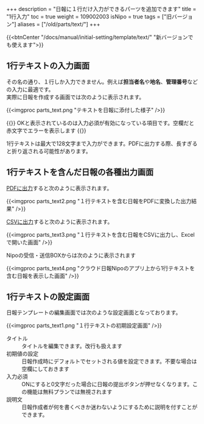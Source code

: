 +++
description = "日報に１行だけ入力ができるパーツを追加できます"
title = "1行入力"
toc = true
weight = 109002003
isNipo = true
tags = ["旧バージョン"]
aliases = ["/old/parts/text/"]
+++


{{<btnCenter "/docs/manual/initial-setting/template/text/" "新バージョンでも使えます">}}

## 1行テキストの入力画面

その名の通り、１行しか入力できません。例えば**担当者名**や**地名**、**管理番号**などの入力に最適です。  
実際に日報を作成する画面では次のように表示されます。  

{{<imgproc parts_text.png "テキストを日報に添付した様子" />}}

{{<alice pos="left" icon="default">}}
OKと表示されているのは入力必須が有効になっている項目です。空欄だと赤文字でエラーを表示します
{{</alice>}}

1行テキストは最大で128文字まで入力ができます。PDFに出力する際、長すぎると折り返される可能性があります。

## 1行テキストを含んだ日報の各種出力画面

[PDFに出力](/old/manual/pdf/)すると次のように表示されます。

{{<imgproc parts_text2.png "１行テキストを含む日報をPDFに変換した出力結果" />}}

[CSVに出力](/old/manual/analytics/)すると次のように表示されます。

{{<imgproc parts_text3.png "１行テキストを含む日報をCSVに出力し、Excelで開いた画面" />}}

Nipoの受信・送信BOXからは次のように表示されます

{{<imgproc parts_text4.png "クラウド日報Nipoのアプリ上から1行テキストを含む日報を表示した画面" />}}

## 1行テキストの設定画面

日報テンプレートの編集画面では次のような設定画面となっております。

{{<imgproc parts_text1.png "１行テキストの初期設定画面" />}}


<dl class="basic">
  <dt>タイトル</dt>
  <dd>タイトルを編集できます。改行も扱えます</dd>
  <dt>初期値の設定</dt>
  <dd>日報作成時にデフォルトでセットされる値を設定できます。不要な場合は空欄にしておきます</dd>
  <dt>入力必須</dt>
  <dd>ONにすると0文字だった場合に日報の提出ボタンが押せなくなります。この機能は無料プランでは無視されます</dd>
  <dt>説明文</dt>
  <dd>日報作成者が何を書くべきか迷わないようにするために説明を付すことができます。</dd>
</dl>
